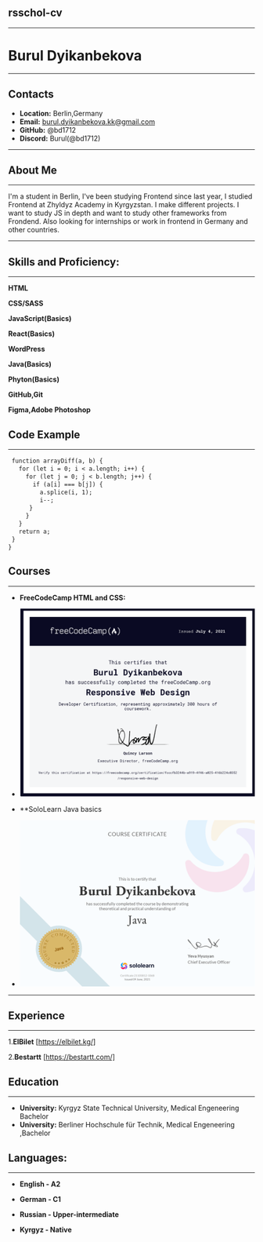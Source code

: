 ## rsschol-cv
*********************************************************************
# Burul Dyikanbekova
*********************************************************************
## Contacts
* **Location:** Berlin,Germany
* **Email:** burul.dyikanbekova.kk@gmail.com
* **GitHub:** @bd1712
* **Discord:** Burul(@bd1712)
*********************************************************************
## About Me
*********************************************************************
 I'm a student in Berlin, I've been studying Frontend since last year, I studied Frontend at Zhyldyz Academy in Kyrgyzstan. I make different projects. I want to study JS in depth and want to study other frameworks from Frondend. Also looking for internships or work in frontend in Germany and other countries.

******************************************************************************************************************
## Skills and Proficiency:
*******************************************************************************
**HTML**

**CSS/SASS**

**JavaScript(Basics)**

**React(Basics)**

**WordPress**

**Java(Basics)**

**Phyton(Basics)**

**GitHub,Git**

**Figma,Adobe Photoshop**


## Code Example
***********************************************************************
```
 function arrayDiff(a, b) {
   for (let i = 0; i < a.length; i++) {
     for (let j = 0; j < b.length; j++) {
       if (a[i] === b[j]) {
         a.splice(i, 1);
         i--;
      }
     }
   }
   return a;
 }
}
```

## Courses
******************************************************************************************************************************************************
* **FreeCodeCamp HTML and CSS:**
+ ![Alt-Freecodecamp](/img/freeCodeCamp.org.png "Web design")
* **SoloLearn Java basics
+ ![Alt-Java Sololearn](/img/java.png "Java")
***********************************************************************************************************************
## Experience
*********************************************************************************
1.**ElBilet** [https://elbilet.kg/]

2.**Bestartt** [https://bestartt.com/]

## Education
******************************************************************************************************************************
* **University:** Kyrgyz State Technical University, Medical Engeneering Bachelor
* **University:** Berliner Hochschule für Technik, Medical Engeneering ,Bachelor

## Languages:
********************************************************
* **English - A2**

* **German - C1**

* **Russian - Upper-intermediate**

* **Kyrgyz - Native**  